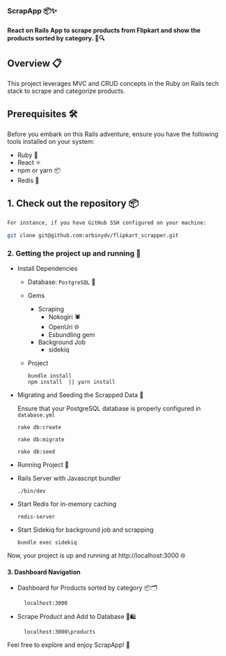 ### ScrapApp 📦✨
#### React on Rails App to scrape products from Flipkart and show the products sorted by category. 🛒🔍

## Overview 📋
This project leverages MVC and CRUD concepts in the Ruby on Rails tech stack to scrape and categorize products.
## Prerequisites 🛠️
Before you embark on this Rails adventure, ensure you have the following tools installed on your system:
- Ruby 🧡
- React ⚛️
- npm or yarn 📦
- Redis 🔄

## 1. Check out the repository 📦
```bash
For instance, if you have GitHub SSH configured on your machine:

git clone git@github.com:arbinydv/flipkart_scrapper.git

```
### 2. Getting the project up and running  🚀
* Install Dependencies 
  * Database: `PostgreSQL` 🐘
  * Gems
     * Scraping
        - Nokogiri 🕷️
        - OpenUri 🌐
        - Esbundling gem
    * Background Job
        - sidekiq 
  
  * Project
    ```
    bundle install
    npm install  || yarn install 
    ```
* Migrating and Seeding the Scrapped Data 🌱

  Ensure that your PostgreSQL database is properly configured in `database.yml`
  ``` 
  rake db:create 
  
  rake db:migrate

  rake db:seed 
  ```

* Running Project  🏃
 * Rails Server with Javascript bundler
    ``` 
    ./bin/dev
    ```
 *  Start Redis for in-memory caching
    ``` 
    redis-server
    ```
 *  Start Sidekiq for background job and scrapping 
    ``` 
    bundle exec sidekiq 
    ```
 Now, your project is up and running at http://localhost:3000 🌐
#### 3. Dashboard Navigation
* Dashboard for Products sorted by category 📦🗂️
  ``` 
    localhost:3000
  ```
* Scrape Product and Add to Database 🔄🛍️
  ```
    localhost:3000\products
  ```
Feel free to explore and enjoy ScrapApp! 🎉
